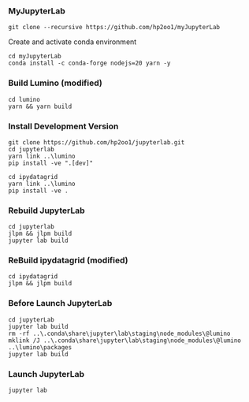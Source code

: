 ### MyJupyterLab
```
git clone --recursive https://github.com/hp2oo1/myJupyterLab
```

Create and activate conda environment

```
cd myJupyterLab
conda install -c conda-forge nodejs=20 yarn -y
```

### Build Lumino (modified)
```
cd lumino
yarn && yarn build
```

### Install Development Version
```
git clone https://github.com/hp2oo1/jupyterlab.git
cd jupyterlab
yarn link ..\lumino
pip install -ve ".[dev]"
```

```
cd ipydatagrid
yarn link ..\lumino
pip install -ve .
```

### Rebuild JupyterLab
```
cd jupyterlab
jlpm && jlpm build
jupyter lab build
```

### ReBuild ipydatagrid (modified)
```
cd ipydatagrid
jlpm && jlpm build
```

### Before Launch JupyterLab
```
cd jupyterLab
jupyter lab build
rm -rf ..\.conda\share\jupyter\lab\staging\node_modules\@lumino
mklink /J ..\.conda\share\jupyter\lab\staging\node_modules\@lumino ..\lumino\packages
jupyter lab build
```

### Launch JupyterLab
```
jupyter lab
```
